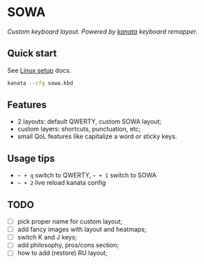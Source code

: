 # SOWA

_Custom keyboard layout. Powered by [kanata](https://github.com/jtroo/kanata) keyboard remapper._

## Quick start

See [Linux setup](https://github.com/jtroo/kanata/blob/main/docs/setup-linux.md) docs.

```bash
kanata --cfg sowa.kbd
```

## Features

- 2 layouts: default QWERTY, custom SOWA layout;
- custom layers: shortcuts, punctuation, etc;
- small QoL features like capitalize a word or sticky keys.

## Usage tips

- `~ + q` switch to QWERTY, `~ + 1` switch to SOWA
- `~ + 2` live reload kanata config

## TODO

- [ ] pick proper name for custom layout;
- [ ] add fancy images with layout and heatmaps;
- [ ] switch K and J keys;
- [ ] add philosophy, pros/cons section;
- [ ] how to add (restore) RU layout;
